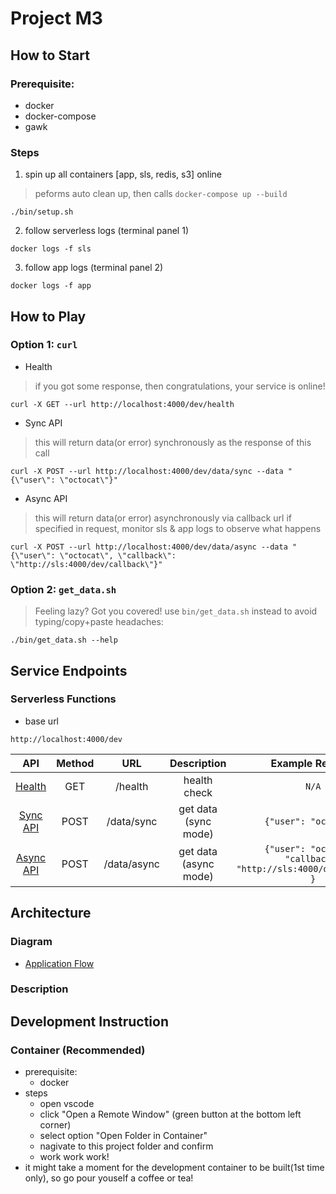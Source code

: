 # Project M3

## How to Start
### Prerequisite:
* docker
* docker-compose
* gawk
### Steps
1. spin up all containers [app, sls, redis, s3] online
> peforms auto clean up, then calls `docker-compose up --build`
```
./bin/setup.sh
```
2. follow serverless logs (terminal panel 1)
```
docker logs -f sls
```
3. follow app logs (terminal panel 2)
```
docker logs -f app
```

## How to Play
### Option 1: `curl`
* Health
> if you got some response, then congratulations, your service is online!
```
curl -X GET --url http://localhost:4000/dev/health
```
* Sync API
> this will return data(or error) synchronously as the response of this call
```
curl -X POST --url http://localhost:4000/dev/data/sync --data "{\"user\": \"octocat\"}"
```
* Async API
> this will return data(or error) asynchronously via callback url if specified in request, monitor sls & app logs to observe what happens
```
curl -X POST --url http://localhost:4000/dev/data/async --data "{\"user\": \"octocat\", \"callback\": \"http://sls:4000/dev/callback\"}"
```
### Option 2: `get_data.sh`
> Feeling lazy? Got you covered! use `bin/get_data.sh` instead to avoid typing/copy+paste headaches:
```
./bin/get_data.sh --help
```

## Service Endpoints
### Serverless Functions
* base url
```
http://localhost:4000/dev
```
| API                                                    | Method | URL           | Description           | Example Request                                                    |
| :----------------------------------------------------: | :----: | :-----------: | :-------------------: | :---------------------------------------------------------------:  |
| [Health](http://localhost:4000/dev/health)             | GET    | /health       | health check          | `N/A`                                                              |
| [Sync API](http://localhost:4000/dev/data/sync)   | POST   | /data/sync    | get data (sync mode)  | `{"user": "octocat"}`                                              |
| [Async API](http://localhost:4000/dev/data/async) | POST   | /data/async   | get data (async mode) | `{"user": "octocat", "callback": "http://sls:4000/dev/callback" }` |

## Architecture
### Diagram
* [Application Flow](arch/app.png)
### Description


## Development Instruction
### Container (Recommended)
* prerequisite:
    * docker
* steps  
    * open vscode
    * click "Open a Remote Window" (green button at the bottom left corner)
    * select option "Open Folder in Container"
    * nagivate to this project folder and confirm
    * work work work!
* it might take a moment for the development container to be built(1st time only), so go pour youself a coffee or tea!
